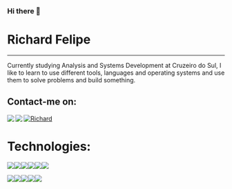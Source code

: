 ### Hi there 👋


# Richard Felipe <br>
<hr>


Currently studying Analysis and Systems Development at Cruzeiro do Sul, I like to learn to use different tools, languages ​​and operating systems and use them to solve problems and build something. 


## Contact-me on:<br>

<a target="_blank" href="https://www.linkedin.com/in/richard-felipe-da-silva-oliveira-1ab55a135/">
 <img align="left" src="https://img.icons8.com/fluent/48/000000/linkedin.png"/>
</a>
<a target="_blank" href="https://api.whatsapp.com/send?phone=5511946348130">
 <img align="left" " src="https://img.icons8.com/fluent/48/000000/whatsapp.png"/>
</a>

<a target="_blank" href="mailto:richardfelipe.rfo@gmail.com">
  <img alt="Richard" src="https://img.icons8.com/fluent/48/000000/gmail--v2.png"/>
</a>
<br>

# Technologies: <br>

<img src="https://img.shields.io/badge/-Nodejs-339933?style=flat-square&logo=Node.js&logoColor=white"/><img src="https://img.shields.io/badge/-JavaScript-black?style=flat-square&logo=javascript"><img src="https://img.shields.io/badge/-PYTHON-204462?style=flat-square&logo=python&logoColor=white"/><img src="https://img.shields.io/badge/-Java-007396?style=flat-square&logo=java"><img src="https://img.shields.io/badge/-Spring-007396?style=flat-square&logo=spring"><img src="https://img.shields.io/badge/-MySQL-4479A1?style=flat-square&logo=mysql&logoColor=white">
 
  <img src="https://img.shields.io/badge/-DOCKER-329ded?style=flat-square&logo=docker&logoColor=white"/><img src="https://img.shields.io/badge/-Git-black?style=flat-square&logo=git"><img src="https://img.shields.io/badge/-TENSORFLOW-ff8700?style=flat-square&logo=tensorflow&logoColor=white"><img src="https://img.shields.io/badge/-OPENCV-5263ff?style=flat-square&logo=opencv&logoColor=white"><img src="https://img.shields.io/badge/-VSCode-007ACC?style=flat-square&logo=visual-studio-code&logoColor=white">
 




